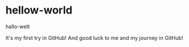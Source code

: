 # hellow-world
hallo-welt

It's my first try in GitHub!
And good luck to me and my journey in GitHub!
